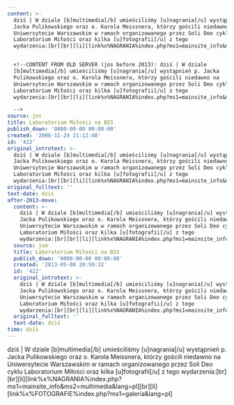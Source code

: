 ```yaml
---
content: >-
  dziś | W dziale [b]multimedia[/b] umieściliśmy [u]nagrania[/u] wystąpnień p.
  Jacka Pulikowskiego oraz o. Karola Meissnera, którzy gościli niedawno na
  Uniwersytecie Warszawskim w ramach organizowanego przez Soli Deo cyklu
  Laboratorium Miłości oraz kilka [u]fotografii[/u] z tego
  wydarzenia:[br][br][li][link%x%NAGRANIA%index.php?ms1=mainsite_info&ms2=multimedia&lang=pl][br][li][link%x%FOTOGRAFIE%index.php?ms1=galeria&lang=pl]


  <!--CONTENT FROM OLD SERVER (jos before 2013): dziś | W dziale
  [b]multimedia[/b] umieściliśmy [u]nagrania[/u] wystąpnień p. Jacka
  Pulikowskiego oraz o. Karola Meissnera, którzy gościli niedawno na
  Uniwersytecie Warszawskim w ramach organizowanego przez Soli Deo cyklu
  Laboratorium Miłości oraz kilka [u]fotografii[/u] z tego
  wydarzenia:[br][br][li][link%x%NAGRANIA%index.php?ms1=mainsite_info&ms2=multimedia&lang=pl][br][li][link%x%FOTOGRAFIE%index.php?ms1=galeria&lang=pl]

  -->
source: jos
title: Laboratorium Miłości na BIS
publish_down: '0000-00-00 00:00:00'
created: '2006-11-24 21:12:48'
id: '422'
original_introtext: >-
  dziś | W dziale [b]multimedia[/b] umieściliśmy [u]nagrania[/u] wystąpnień p.
  Jacka Pulikowskiego oraz o. Karola Meissnera, którzy gościli niedawno na
  Uniwersytecie Warszawskim w ramach organizowanego przez Soli Deo cyklu
  Laboratorium Miłości oraz kilka [u]fotografii[/u] z tego
  wydarzenia:[br][br][li][link%x%NAGRANIA%index.php?ms1=mainsite_info&ms2=multimedia&lang=pl][br][li][link%x%FOTOGRAFIE%index.php?ms1=galeria&lang=pl]
original_fulltext: ''
text-date: dziś
after-2013-move:
  content: >-
    dziś | W dziale [b]multimedia[/b] umieściliśmy [u]nagrania[/u] wystąpnień p.
    Jacka Pulikowskiego oraz o. Karola Meissnera, którzy gościli niedawno na
    Uniwersytecie Warszawskim w ramach organizowanego przez Soli Deo cyklu
    Laboratorium Miłości oraz kilka [u]fotografii[/u] z tego
    wydarzenia:[br][br][li][link%x%NAGRANIA%index.php?ms1=mainsite_info&ms2=multimedia&lang=pl][br][li][link%x%FOTOGRAFIE%index.php?ms1=galeria&lang=pl]
  source: jom
  title: Laboratorium Miłości na BIS
  publish_down: '0000-00-00 00:00:00'
  created: '2013-05-08 20:59:32'
  id: '422'
  original_introtext: >-
    dziś | W dziale [b]multimedia[/b] umieściliśmy [u]nagrania[/u] wystąpnień p.
    Jacka Pulikowskiego oraz o. Karola Meissnera, którzy gościli niedawno na
    Uniwersytecie Warszawskim w ramach organizowanego przez Soli Deo cyklu
    Laboratorium Miłości oraz kilka [u]fotografii[/u] z tego
    wydarzenia:[br][br][li][link%x%NAGRANIA%index.php?ms1=mainsite_info&ms2=multimedia&lang=pl][br][li][link%x%FOTOGRAFIE%index.php?ms1=galeria&lang=pl]
  original_fulltext: ''
  text-date: dziś
time: dziś
---
```

dziś | W dziale [b]multimedia[/b] umieściliśmy [u]nagrania[/u] wystąpnień p. Jacka Pulikowskiego oraz o. Karola Meissnera, którzy gościli niedawno na Uniwersytecie Warszawskim w ramach organizowanego przez Soli Deo cyklu Laboratorium Miłości oraz kilka [u]fotografii[/u] z tego wydarzenia:[br][br][li][link%x%NAGRANIA%index.php?ms1=mainsite_info&ms2=multimedia&lang=pl][br][li][link%x%FOTOGRAFIE%index.php?ms1=galeria&lang=pl]

<!--CONTENT FROM OLD SERVER (jos before 2013): dziś | W dziale [b]multimedia[/b] umieściliśmy [u]nagrania[/u] wystąpnień p. Jacka Pulikowskiego oraz o. Karola Meissnera, którzy gościli niedawno na Uniwersytecie Warszawskim w ramach organizowanego przez Soli Deo cyklu Laboratorium Miłości oraz kilka [u]fotografii[/u] z tego wydarzenia:[br][br][li][link%x%NAGRANIA%index.php?ms1=mainsite_info&ms2=multimedia&lang=pl][br][li][link%x%FOTOGRAFIE%index.php?ms1=galeria&lang=pl]
-->

<!--{{json:{"created_date":"2006-11-24 21:12:48","publish_down":"0000-00-00 00:00:00","id":"422"}}}-->